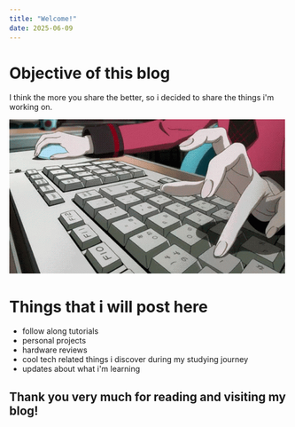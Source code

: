 ```yaml
---
title: "Welcome!"
date: 2025-06-09
---
```


# Objective of this blog

I think the more you share the better, so i decided to share the things i'm working on.

![](/resources/images/gif/anime_keyboard_typing.gif)

# Things that i will post here
<ul>
<li>follow along tutorials</li>
<li>personal projects</li>
<li>hardware reviews</li>
<li>cool tech related things i discover during my studying journey</li>
<li>updates about what i'm learning</li>
</ul>



## Thank you very much for reading and visiting my blog!